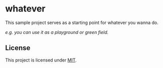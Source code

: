 # whatever

This sample project serves as a starting point for whatever you wanna do.

*e.g. you can use it as a playground or green field.*

## License

This project is licensed under [MIT](https://github.com/chlorophyllkid/whatever/blob/master/LICENSE).

